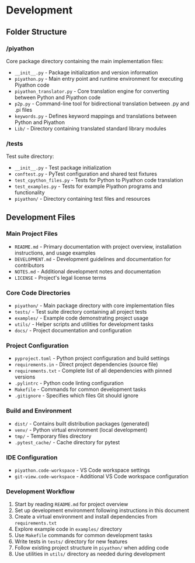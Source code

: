 # Development

## Folder Structure

### /piyathon

Core package directory containing the main implementation files:

- `__init__.py` - Package initialization and version information
- `piyathon.py` - Main entry point and runtime environment for executing Piyathon code
- `piyathon_translator.py` - Core translation engine for converting between Python and Piyathon code
- `p2p.py` - Command-line tool for bidirectional translation between .py and .pi files
- `keywords.py` - Defines keyword mappings and translations between Python and Piyathon
- `Lib/` - Directory containing translated standard library modules

### /tests

Test suite directory:

- `__init__.py` - Test package initialization
- `conftest.py` - PyTest configuration and shared test fixtures
- `test_cpython_files.py` - Tests for Python to Piyathon code translation
- `test_examples.py` - Tests for example Piyathon programs and functionality
- `piyathon/` - Directory containing test files and resources

## Development Files

### Main Project Files

- `README.md` - Primary documentation with project overview, installation instructions, and usage examples
- `DEVELOPMENT.md` - Development guidelines and documentation for contributors
- `NOTES.md` - Additional development notes and documentation
- `LICENSE` - Project's legal license terms

### Core Code Directories

- `piyathon/` - Main package directory with core implementation files
- `tests/` - Test suite directory containing all project tests
- `examples/` - Example code demonstrating project usage
- `utils/` - Helper scripts and utilities for development tasks
- `docs/` - Project documentation and configuration

### Project Configuration

- `pyproject.toml` - Python project configuration and build settings
- `requirements.in` - Direct project dependencies (source file)
- `requirements.txt` - Complete list of all dependencies with pinned versions
- `.pylintrc` - Python code linting configuration
- `Makefile` - Commands for common development tasks
- `.gitignore` - Specifies which files Git should ignore

### Build and Environment

- `dist/` - Contains built distribution packages (generated)
- `venv/` - Python virtual environment (local development)
- `tmp/` - Temporary files directory
- `.pytest_cache/` - Cache directory for pytest

### IDE Configuration

- `piyathon.code-workspace` - VS Code workspace settings
- `git-view.code-workspace` - Additional VS Code workspace configuration

### Development Workflow

1. Start by reading `README.md` for project overview
2. Set up development environment following instructions in this document
3. Create a virtual environment and install dependencies from `requirements.txt`
4. Explore example code in `examples/` directory
5. Use `Makefile` commands for common development tasks
6. Write tests in `tests/` directory for new features
7. Follow existing project structure in `piyathon/` when adding code
8. Use utilities in `utils/` directory as needed during development
